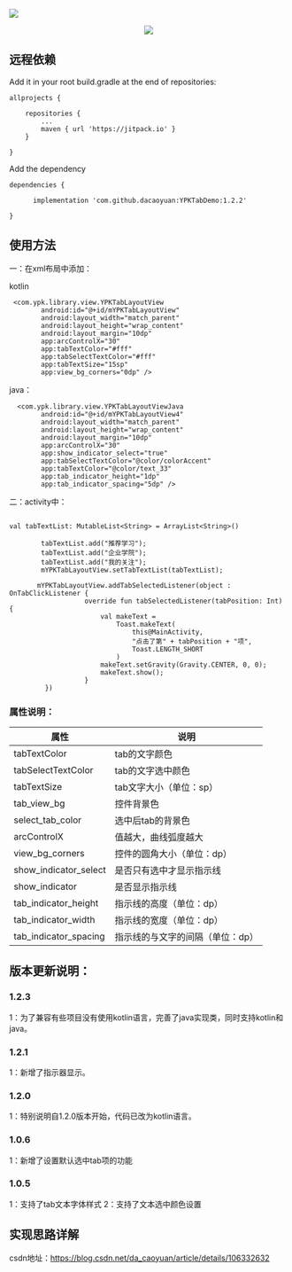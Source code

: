 
![](https://img.shields.io/badge/release-v1.2.3-brightgreen.svg)


<div align=center>

![](https://img-blog.csdnimg.cn/6df7515ff2324960b4317b99faa9af92.png?x-oss-process=image/watermark,type_ZHJvaWRzYW5zZmFsbGJhY2s,shadow_50,text_Q1NETiBAZGFfY2FveXVhbg==,size_13,color_FFFFFF,t_70,g_se,x_16)

</div>


## 远程依赖
Add it in your root build.gradle at the end of repositories:

```
allprojects {

	repositories {
		...
		maven { url 'https://jitpack.io' }
	}

}

```

Add the dependency
```
dependencies {

	  implementation 'com.github.dacaoyuan:YPKTabDemo:1.2.2'

}

```


## 使用方法
一：在xml布局中添加：

kotlin
```
 <com.ypk.library.view.YPKTabLayoutView
        android:id="@+id/mYPKTabLayoutView"
        android:layout_width="match_parent"
        android:layout_height="wrap_content"
        android:layout_margin="10dp"
        app:arcControlX="30"
        app:tabTextColor="#fff"
        app:tabSelectTextColor="#fff"
        app:tabTextSize="15sp"
        app:view_bg_corners="0dp" />

```

java：
```
  <com.ypk.library.view.YPKTabLayoutViewJava
        android:id="@+id/mYPKTabLayoutView4"
        android:layout_width="match_parent"
        android:layout_height="wrap_content"
        android:layout_margin="10dp"
        app:arcControlX="30"
        app:show_indicator_select="true"
        app:tabSelectTextColor="@color/colorAccent"
        app:tabTextColor="@color/text_33"
        app:tab_indicator_height="1dp"
        app:tab_indicator_spacing="5dp" />

```


二：activity中：
```

val tabTextList: MutableList<String> = ArrayList<String>()

        tabTextList.add("推荐学习");
        tabTextList.add("企业学院");
        tabTextList.add("我的关注");
        mYPKTabLayoutView.setTabTextList(tabTextList);

       mYPKTabLayoutView.addTabSelectedListener(object : OnTabClickListener {
                   override fun tabSelectedListener(tabPosition: Int) {
                       val makeText =
                           Toast.makeText(
                               this@MainActivity,
                               "点击了第" + tabPosition + "项",
                               Toast.LENGTH_SHORT
                           )
                       makeText.setGravity(Gravity.CENTER, 0, 0);
                       makeText.show();
                   }
         })

```

### 属性说明：
属性     | 说明
-------- | -----
tabTextColor| tab的文字颜色
tabSelectTextColor| tab的文字选中颜色
tabTextSize| tab文字大小（单位：sp）
tab_view_bg| 控件背景色
select_tab_color| 选中后tab的背景色
arcControlX| 值越大，曲线弧度越大
view_bg_corners| 控件的圆角大小（单位：dp）
show_indicator_select| 是否只有选中才显示指示线
show_indicator| 是否显示指示线
tab_indicator_height| 指示线的高度（单位：dp）
tab_indicator_width| 指示线的宽度（单位：dp）
tab_indicator_spacing| 指示线的与文字的间隔（单位：dp）




## 版本更新说明：
### 1.2.3
1：为了兼容有些项目没有使用kotlin语言，完善了java实现类，同时支持kotlin和java。

### 1.2.1
1：新增了指示器显示。

### 1.2.0
1：特别说明自1.2.0版本开始，代码已改为kotlin语言。


### 1.0.6
1：新增了设置默认选中tab项的功能

### 1.0.5
1：支持了tab文本字体样式
2：支持了文本选中颜色设置

## 实现思路详解
csdn地址：https://blog.csdn.net/da_caoyuan/article/details/106332632